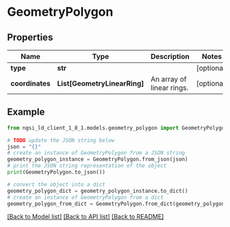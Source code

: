 # GeometryPolygon


## Properties

Name | Type | Description | Notes
------------ | ------------- | ------------- | -------------
**type** | **str** |  | [optional] 
**coordinates** | **List[GeometryLinearRing]** | An array of linear rings.  | [optional] 

## Example

```python
from ngsi_ld_client_1_8_1.models.geometry_polygon import GeometryPolygon

# TODO update the JSON string below
json = "{}"
# create an instance of GeometryPolygon from a JSON string
geometry_polygon_instance = GeometryPolygon.from_json(json)
# print the JSON string representation of the object
print(GeometryPolygon.to_json())

# convert the object into a dict
geometry_polygon_dict = geometry_polygon_instance.to_dict()
# create an instance of GeometryPolygon from a dict
geometry_polygon_from_dict = GeometryPolygon.from_dict(geometry_polygon_dict)
```
[[Back to Model list]](../README.md#documentation-for-models) [[Back to API list]](../README.md#documentation-for-api-endpoints) [[Back to README]](../README.md)


